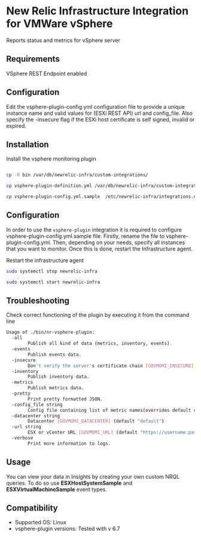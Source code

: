 # New Relic Infrastructure Integration for VMWare vSphere

Reports status and metrics for vSphere server

## Requirements

VSphere REST Endpoint enabled

## Configuration

Edit the vsphere-plugin-config.yml configuration file to provide a unique instance name and valid values for (ESXi REST API) url and config_file. Also specify the -insecure flag if the ESXi host certificate is self signed, invalid or expired.

## Installation

Install the vsphere monitoring plugin

```sh

cp -R bin /var/db/newrelic-infra/custom-integrations/

cp vsphere-plugin-definition.yml /var/db/newrelic-infra/custom-integrations/

cp vsphere-plugin-config.yml.sample  /etc/newrelic-infra/integrations.d/

```

## Configuration

In order to use the `vsphere-plugin` integration it is required to configure vsphere-plugin-config.yml.sample file. Firstly, rename the file to vsphere-plugin-config.yml. Then, depending on your needs, specify all instances that you want to monitor. Once this is done, restart the Infrastructure agent.

Restart the infrastructure agent

```sh
sudo systemctl stop newrelic-infra

sudo systemctl start newrelic-infra
```

## Troubleshooting

Check correct functioning of the plugin by executing it from the command line

```sh
Usage of ./bin/nr-vsphere-plugin:
  -all
        Publish all kind of data (metrics, inventory, events).
  -events
        Publish events data.
  -insecure
        Don't verify the server's certificate chain [GOVMOMI_INSECURE]
  -inventory
        Publish inventory data.
  -metrics
        Publish metrics data.
  -pretty
        Print pretty formatted JSON.
  -config_file string
        Config file containing list of metric names(overrides default config) (default "uses inbuilt config")
  -datacenter string
        Datacenter [GOVMOMI_DATACENTER] (default "default")
  -url string
        ESX or vCenter URL [GOVMOMI_URL] (default "https://username:password@host/sdk")
  -verbose
        Print more information to logs.
```

## Usage

You can view your data in Insights by creating your own custom NRQL queries. To
do so use **ESXHostSystemSample** and **ESXVirtualMachineSample** event types.

## Compatibility

* Supported OS: Linux
* vsphere-plugin versions: Tested with v 6.7
